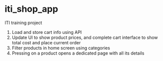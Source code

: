 # iti_shop_app

ITI training project

1. Load and store cart info using API
2. Update UI to show product prices, and complete cart interface to show total cost and place current order
3. Filter products in home screen using categories
4. Pressing on a product opens a dedicated page with all its details